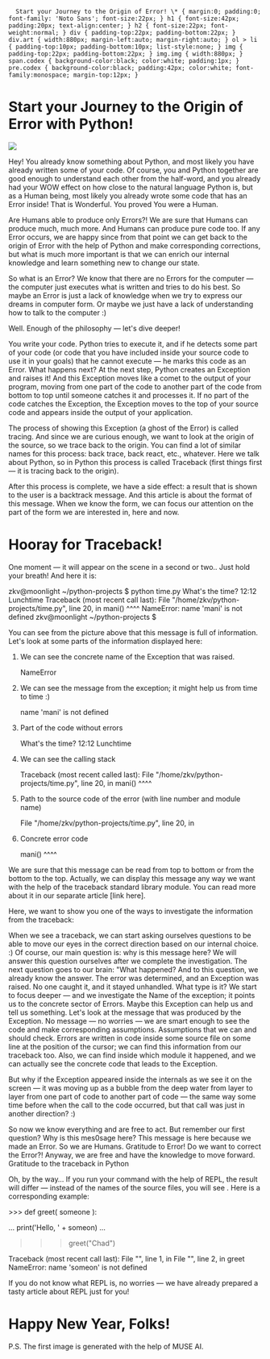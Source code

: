       Start your Journey to the Origin of Error! \* { margin:0; padding:0; font-family: 'Noto Sans'; font-size:22px; } h1 { font-size:42px; padding:20px; text-align:center; } h2 { font-size:22px; font-weight:normal; } div { padding-top:22px; padding-bottom:22px; } div.art { width:880px; margin-left:auto; margin-right:auto; } ol > li { padding-top:10px; padding-bottom:10px; list-style:none; } img { padding-top:22px; padding-bottom:22px; } img.img { width:880px; } span.codex { background-color:black; color:white; padding:1px; } pre.codex { background-color:black; padding:42px; color:white; font-family:monospace; margin-top:12px; }

Start your Journey to the Origin of Error with Python!
======================================================

![](images/st1.png)

Hey! You already know something about Python, and most likely you have already written some of your code. Of course, you and Python together are good enough to understand each other from the half-word, and you already had your WOW effect on how close to the natural language Python is, but as a Human being, most likely you already wrote some code that has an Error inside! That is Wonderful. You proved You were a Human.

Are Humans able to produce only Errors?! We are sure that Humans can produce much, much more. And Humans can produce pure code too. If any Error occurs, we are happy since from that point we can get back to the origin of Error with the help of Python and make corresponding corrections, but what is much more important is that we can enrich our internal knowledge and learn something new to change our state.

So what is an Error? We know that there are no Errors for the computer — the computer just executes what is written and tries to do his best. So maybe an Error is just a lack of knowledge when we try to express our dreams in computer form. Or maybe we just have a lack of understanding how to talk to the computer :)

Well. Enough of the philosophy — let's dive deeper!

You write your code. Python tries to execute it, and if he detects some part of your code (or code that you have included inside your source code to use it in your goals) that he cannot execute — he marks this code as an Error. What happens next? At the next step, Python creates an Exception and raises it! And this Exception moves like a comet to the output of your program, moving from one part of the code to another part of the code from bottom to top until someone catches it and processes it. If no part of the code catches the Exception, the Exception moves to the top of your source code and appears inside the output of your application.

The process of showing this Exception (a ghost of the Error) is called tracing. And since we are curious enough, we want to look at the origin of the source, so we trace back to the origin. You can find a lot of similar names for this process: back trace, back react, etc., whatever. Here we talk about Python, so in Python this process is called Traceback (first things first — it is tracing back to the origin).

After this process is complete, we have a side effect: a result that is shown to the user is a backtrack message. And this article is about the format of this message. When we know the form, we can focus our attention on the part of the form we are interested in, here and now.

Hooray for Traceback!
=====================

One moment — it will appear on the scene in a second or two.. Just hold your breath! And here it is:

zkv@moonlight ~/python-projects $ python time.py
What's the time? 12:12
Lunchtime
Traceback (most recent call last):
  File "/home/zkv/python-projects/time.py", line 20, in <module>
    mani()
    ^^^^
NameError: name 'mani' is not defined
zkv@moonlight ~/python-projects $

You can see from the picture above that this message is full of information. Let's look at some parts of the information displayed here:

1.  We can see the concrete name of the Exception that was raised.
    
    NameError
    
2.  We can see the message from the exception; it might help us from time to time :)
    
    name 'mani' is not defined
    
3.  Part of the code without errors
    
    What's the time? 12:12
    Lunchtime
    
4.  We can see the calling stack
    
    Traceback (most recent called last):
      File "/home/zkv/python-projects/time.py", line 20, in <module>
        mani()
        ^^^^
    
5.  Path to the source code of the error (with line number and module name)
    
    File "/home/zkv/python-projects/time.py", line 20, in <module>
    
6.  Concrete error code
    
    mani()
    ^^^^
    

We are sure that this message can be read from top to bottom or from the bottom to the top. Actually, we can display this message any way we want with the help of the traceback standard library module. You can read more about it in our separate article \[link here\].

Here, we want to show you one of the ways to investigate the information from the traceback:

When we see a traceback, we can start asking ourselves questions to be able to move our eyes in the correct direction based on our internal choice. :) Of course, our main question is: why is this message here? We will answer this question ourselves after we complete the investigation. The next question goes to our brain: "What happened? And to this question, we already know the answer. The error was determined, and an Exception was raised. No one caught it, and it stayed unhandled. What type is it? We start to focus deeper — and we investigate the Name of the exception; it points us to the concrete sector of Errors. Maybe this Exception can help us and tell us something. Let's look at the message that was produced by the Exception. No message — no worries — we are smart enough to see the code and make corresponding assumptions. Assumptions that we can and should check. Errors are written in code inside some source file on some line at the position of the cursor; we can find this information from our traceback too. Also, we can find inside which module it happened, and we can actually see the concrete code that leads to the Exception.

But why if the Exception appeared inside the internals as we see it on the screen — it was moving up as a bubble from the deep water from layer to layer from one part of code to another part of code — the same way some time before when the call to the code occurred, but that call was just in another direction? :)

So now we know everything and are free to act. But remember our first question? Why is this mes0sage here? This message is here because we made an Error. So we are Humans. Gratitude to Error! Do we want to correct the Error?! Anyway, we are free and have the knowledge to move forward. Gratitude to the traceback in Python

Oh, by the way… If you run your command with the help of REPL, the result will differ — instead of the names of the source files, you will see <stdin >. Here is a corresponding example:

\>>> def greet( someone ):
>>>
...   print('Hello, ' + someon)
... 
>>> greet("Chad")

Traceback (most recent call last):
  File "<stdin>", line 1, in <module>
  File "<stdin>", line 2, in greet
NameError: name 'someon' is not defined

If you do not know what REPL is, no worries — we have already prepared a tasty article about REPL just for you!

Happy New Year, Folks!
======================

P.S.  The first image is generated with the help of MUSE AI.
